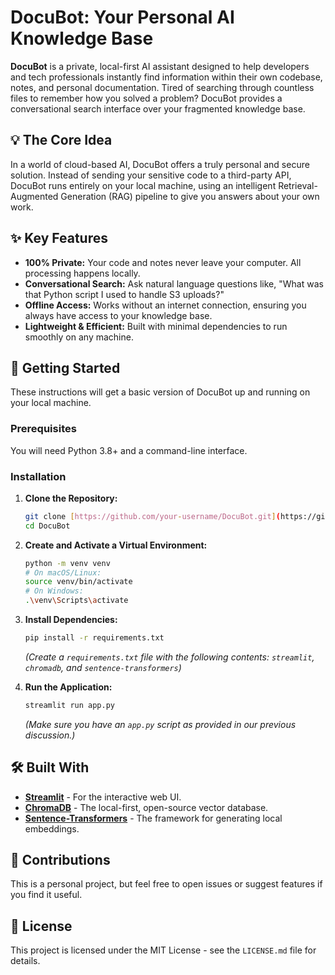 # DocuBot: Your Personal AI Knowledge Base

**DocuBot** is a private, local-first AI assistant designed to help developers and tech professionals instantly find information within their own codebase, notes, and personal documentation. Tired of searching through countless files to remember how you solved a problem? DocuBot provides a conversational search interface over your fragmented knowledge base.

## 💡 The Core Idea

In a world of cloud-based AI, DocuBot offers a truly personal and secure solution. Instead of sending your sensitive code to a third-party API, DocuBot runs entirely on your local machine, using an intelligent Retrieval-Augmented Generation (RAG) pipeline to give you answers about your own work.

## ✨ Key Features

* **100% Private:** Your code and notes never leave your computer. All processing happens locally.
* **Conversational Search:** Ask natural language questions like, "What was that Python script I used to handle S3 uploads?"
* **Offline Access:** Works without an internet connection, ensuring you always have access to your knowledge base.
* **Lightweight & Efficient:** Built with minimal dependencies to run smoothly on any machine.

## 🚀 Getting Started

These instructions will get a basic version of DocuBot up and running on your local machine.

### Prerequisites

You will need Python 3.8+ and a command-line interface.

### Installation

1.  **Clone the Repository:**
    ```bash
    git clone [https://github.com/your-username/DocuBot.git](https://github.com/your-username/DocuBot.git)
    cd DocuBot
    ```

2.  **Create and Activate a Virtual Environment:**
    ```bash
    python -m venv venv
    # On macOS/Linux:
    source venv/bin/activate
    # On Windows:
    .\venv\Scripts\activate
    ```

3.  **Install Dependencies:**
    ```bash
    pip install -r requirements.txt
    ```
    *(Create a `requirements.txt` file with the following contents: `streamlit`, `chromadb`, and `sentence-transformers`)*

4.  **Run the Application:**
    ```bash
    streamlit run app.py
    ```
    *(Make sure you have an `app.py` script as provided in our previous discussion.)*

## 🛠️ Built With

* **[Streamlit](https://streamlit.io/)** - For the interactive web UI.
* **[ChromaDB](https://www.trychroma.com/)** - The local-first, open-source vector database.
* **[Sentence-Transformers](https://www.sbert.net/)** - The framework for generating local embeddings.

## 🤝 Contributions

This is a personal project, but feel free to open issues or suggest features if you find it useful.

## 📄 License

This project is licensed under the MIT License - see the `LICENSE.md` file for details.
